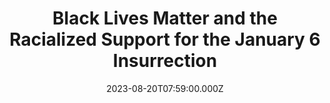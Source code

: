 ---
title: Black Lives Matter and the Racialized Support for the January 6 Insurrection
subtitle: 
publication_types:
  - "2"
authors:
  - Joshua Ferrer
  - Matt Barreto
  - Claudia Alegre
  - Isaiah Bailey
  - Alexandria Davis
  - Joyce Nguy
  - Christopher Palmisano
  - Crystal Robertson
publication: Forthcoming, Annals of the American Academy of Political and Social Science
draft: false
featured: true
image:
  filename: featured
  focal_point: Smart
  preview_only: false
date: 2023-08-20T07:59:00.000Z
---